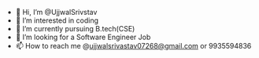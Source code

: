 - 👋 Hi, I’m @UjjwalSrivstav
- 👀 I’m interested in coding
- 🌱 I’m currently pursuing B.tech(CSE)
- 💞️ I’m looking for a Software Engineer Job
- 📫 How to reach me @ujjwalsrivastav07268@gmail.com or 9935594836

<!---
UjjwalSrivstav/UjjwalSrivstav is a ✨ special ✨ repository because its `README.md` (this file) appears on your GitHub profile.
You can click the Preview link to take a look at your changes.
--->

